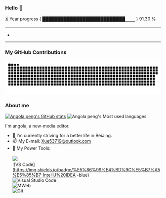 ### Hello   👋

⏳ Year progress { ███████████████████████████▁▁▁ } 91.30 %

---

-

---
### My GitHub Contributions    

![](https://raw.githubusercontent.com/CoderXueXue/CoderXueXue/main/assets/github-contribution-grid-snake.svg)          

### About me      

[![Angola peng's GitHub stats](https://github-readme-stats.vercel.app/api?username=CoderXueXue&show_icons=true)](https://github.com/anuraghazra/github-readme-stats)
![Angola peng's Most used languages](https://github-readme-stats.vercel.app/api/top-langs/?username=CoderXueXue&layout=compact&hide_border=true&langs_count=10)

I'm angola, a new-media editor.    

- 🔭 I’m currently striving for a better life in BeiJing.             
- 📫 My E-mail: Xue53719@outlook.com          
- 🔧 My Power Tools: </br>   
![](https://img.shields.io/badge/%E5%86%99%E4%BD%9C%E5%B7%A5%E5%85%B7-Typora-blue)     
![VS Code](https://img.shields.io/badge/%E5%86%99%E4%BD%9C%E5%B7%A5%E5%85%B7-IntelliJ%20IDEA -blue)     
![Visual Studio Code](https://img.shields.io/badge/IntelliJ%20IDEA-007ACC?style=flat-square&logo=Visual-Studio-Code&logoColor=white)       
![MWeb](https://img.shields.io/badge/%E5%9B%BE%E5%BA%8A-Ali-lightgrey)          
![Git](https://img.shields.io/badge/-Git-black?style=plastic&logo=git)     


